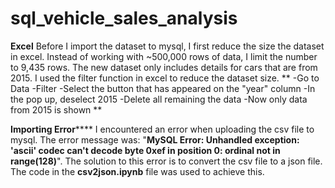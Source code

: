 # sql_vehicle_sales_analysis

****Excel****
Before I import the dataset to mysql, I first reduce the size the dataset in excel. Instead of working with ~500,000 rows of data, I limit the number to 9,435 rows. The new dataset only includes details for cars that are from 2015.
I used the filter function in excel to reduce the dataset size. 
**
-Go to Data
-Filter
-Select the button that has appeared on the "year" column
-In the pop up, deselect 2015
-Delete all remaining the data 
-Now only data from 2015 is shown
**

**Importing Error******
I encountered an error when uploading the csv file to mysql. The error message was: "**MySQL Error: Unhandled exception: 'ascii' codec can't decode byte 0xef in position 0: ordinal not in range(128)**". The solution to this error is to convert the csv file to a json file. The code in the **csv2json.ipynb** file was used to achieve this.
